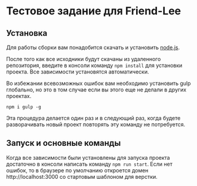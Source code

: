 # Тестовое задание для Friend-Lee

## Установка
Для работы сборки вам понадобится скачать и установить [node.js](https://nodejs.org).

После того как все исходники будут скачаны из удаленного репозитория, введите в консоли команду ```npm install``` для установки проекта. Все зависимости установятся автоматически. 

Во избежании всевозможных ошибок вам необходимо установить gulp глобально, но это в том случае если вы этого еще не делали в других проектах.

```npm i gulp -g```

Эта процедура делается один раз и в следующий раз, когда будете разворачивать новый проект повторять эту команду не потребуется.

## Запуск и основные команды
Когда все зависимости были установлены для запуска проекта достаточно в консоли написать команду <code>npm run start</code>. Если нет ошибок, то в браузере по умолчанию откроется домен http://localhost:3000 со стартовым шаблоном для верстки.